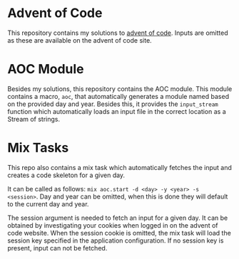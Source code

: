 # Advent of Code

This repository contains my solutions to [advent of code](https://adventofcode.com/).
Inputs are omitted as these are available on the advent of code site.

# AOC Module

Besides my solutions, this repository contains the AOC module.
This module contains a macro, `aoc`, that automatically generates a module named
based on the provided day and year. Besides this, it provides the `input_stream`
function which automatically loads an input file in the correct location as a
Stream of strings.

# Mix Tasks

This repo also contains a mix task which automatically fetches the input and
creates a code skeleton for a given day.

It can be called as follows: `mix aoc.start -d <day> -y <year> -s <session>`.
Day and year can be omitted, when this is done they will default to the current
day and year.

The session argument is needed to fetch an input for a given day. It can be
obtained by investigating your cookies when logged in on the advent of code website.
When the session cookie is omitted, the mix task will load the session key specified
in the application configuration. If no session key is present, input can not be fetched.
